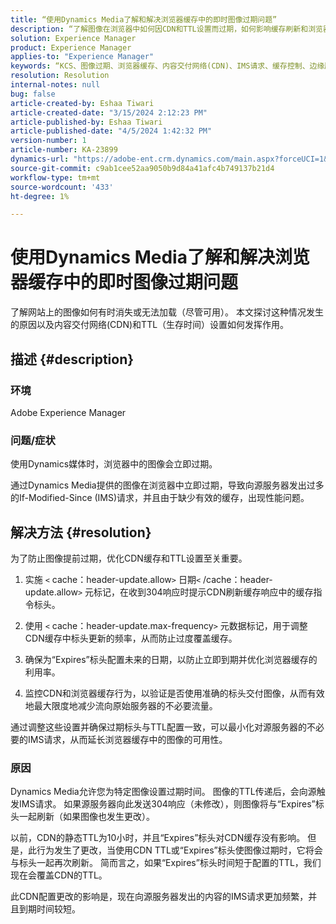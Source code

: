 ```yaml
---
title: “使用Dynamics Media了解和解决浏览器缓存中的即时图像过期问题”
description: “了解图像在浏览器中如何因CDN和TTL设置而过期，如何影响缓存刷新和浏览器重新验证过程。”
solution: Experience Manager
product: Experience Manager
applies-to: "Experience Manager"
keywords: “KCS、图像过期、浏览器缓存、内容交付网络(CDN)、IMS请求、缓存控制、边缘服务器、HTTP 304响应、缓存更新、Adobe Scene7 CDN”
resolution: Resolution
internal-notes: null
bug: false
article-created-by: Eshaa Tiwari
article-created-date: "3/15/2024 2:12:23 PM"
article-published-by: Eshaa Tiwari
article-published-date: "4/5/2024 1:42:32 PM"
version-number: 1
article-number: KA-23899
dynamics-url: "https://adobe-ent.crm.dynamics.com/main.aspx?forceUCI=1&pagetype=entityrecord&etn=knowledgearticle&id=a4977006-d6e2-ee11-904c-6045bd03c412"
source-git-commit: c9ab1cee52aa9050b9d84a41afc4b749137b21d4
workflow-type: tm+mt
source-wordcount: '433'
ht-degree: 1%

---
```


# 使用Dynamics Media了解和解决浏览器缓存中的即时图像过期问题


了解网站上的图像如何有时消失或无法加载（尽管可用）。 本文探讨这种情况发生的原因以及内容交付网络(CDN)和TTL（生存时间）设置如何发挥作用。

## 描述 {#description}


### 环境

Adobe Experience Manager

### 问题/症状

使用Dynamics媒体时，浏览器中的图像会立即过期。

通过Dynamics Media提供的图像在浏览器中立即过期，导致向源服务器发出过多的If-Modified-Since (IMS)请求，并且由于缺少有效的缓存，出现性能问题。


## 解决方法 {#resolution}


为了防止图像提前过期，优化CDN缓存和TTL设置至关重要。

1. 实施 `<` cache：header-update.allow`>` 日期`<` /cache：header-update.allow`>`  元标记，在收到304响应时提示CDN刷新缓存响应中的缓存指令标头。 


2. 使用 `<` cache：header-update.max-frequency`>`  元数据标记，用于调整CDN缓存中标头更新的频率，从而防止过度覆盖缓存。 


3. 确保为“Expires”标头配置未来的日期，以防止立即到期并优化浏览器缓存的利用率。


4. 监控CDN和浏览器缓存行为，以验证是否使用准确的标头交付图像，从而有效地最大限度地减少流向原始服务器的不必要流量。


通过调整这些设置并确保过期标头与TTL配置一致，可以最小化对源服务器的不必要的IMS请求，从而延长浏览器缓存中的图像的可用性。

### 原因

Dynamics Media允许您为特定图像设置过期时间。 图像的TTL传递后，会向源触发IMS请求。 如果源服务器向此发送304响应（未修改），则图像将与“Expires”标头一起刷新（如果图像也发生更改）。

以前，CDN的静态TTL为10小时，并且“Expires”标头对CDN缓存没有影响。 但是，此行为发生了更改，当使用CDN TTL或“Expires”标头使图像过期时，它将会与标头一起再次刷新。 简而言之，如果“Expires”标头时间短于配置的TTL，我们现在会覆盖CDN的TTL。

此CDN配置更改的影响是，现在向源服务器发出的内容的IMS请求更加频繁，并且到期时间较短。

